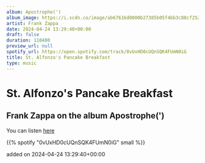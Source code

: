 ```yaml
---
album: Apostrophe(')
album_image: https://i.scdn.co/image/ab67616d0000b27385b05f4bb3c88cf252f96b68
artist: Frank Zappa
date: 2024-04-24 13:29:40+00:00
draft: false
duration: 110400
preview_url: null
spotify_url: https://open.spotify.com/track/0vUxHD0cUQnSQK4FUmN0iG
title: St. Alfonzo's Pancake Breakfast
type: music
---
```



# St. Alfonzo's Pancake Breakfast

## Frank Zappa on the album Apostrophe(')

You can listen [here](https://open.spotify.com/track/0vUxHD0cUQnSQK4FUmN0iG)

{{% spotify "0vUxHD0cUQnSQK4FUmN0iG" small %}}

added on 2024-04-24 13:29:40+00:00